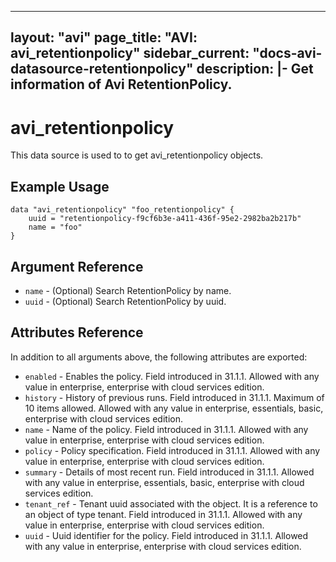 <!--
    Copyright 2021 VMware, Inc.
    SPDX-License-Identifier: Mozilla Public License 2.0
-->
---
layout: "avi"
page_title: "AVI: avi_retentionpolicy"
sidebar_current: "docs-avi-datasource-retentionpolicy"
description: |-
  Get information of Avi RetentionPolicy.
---

# avi_retentionpolicy

This data source is used to to get avi_retentionpolicy objects.

## Example Usage

```hcl
data "avi_retentionpolicy" "foo_retentionpolicy" {
    uuid = "retentionpolicy-f9cf6b3e-a411-436f-95e2-2982ba2b217b"
    name = "foo"
}
```

## Argument Reference

* `name` - (Optional) Search RetentionPolicy by name.
* `uuid` - (Optional) Search RetentionPolicy by uuid.

## Attributes Reference

In addition to all arguments above, the following attributes are exported:

* `enabled` - Enables the policy. Field introduced in 31.1.1. Allowed with any value in enterprise, enterprise with cloud services edition.
* `history` - History of previous runs. Field introduced in 31.1.1. Maximum of 10 items allowed. Allowed with any value in enterprise, essentials, basic, enterprise with cloud services edition.
* `name` - Name of the policy. Field introduced in 31.1.1. Allowed with any value in enterprise, enterprise with cloud services edition.
* `policy` - Policy specification. Field introduced in 31.1.1. Allowed with any value in enterprise, enterprise with cloud services edition.
* `summary` - Details of most recent run. Field introduced in 31.1.1. Allowed with any value in enterprise, essentials, basic, enterprise with cloud services edition.
* `tenant_ref` - Tenant uuid associated with the object. It is a reference to an object of type tenant. Field introduced in 31.1.1. Allowed with any value in enterprise, enterprise with cloud services edition.
* `uuid` - Uuid identifier for the policy. Field introduced in 31.1.1. Allowed with any value in enterprise, enterprise with cloud services edition.


